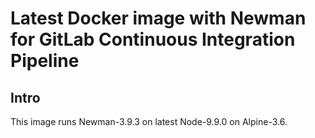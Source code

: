 # Latest Docker image with Newman for GitLab Continuous Integration Pipeline

## Intro
This image runs Newman-3.9.3 on latest Node-9.9.0 on Alpine-3.6.